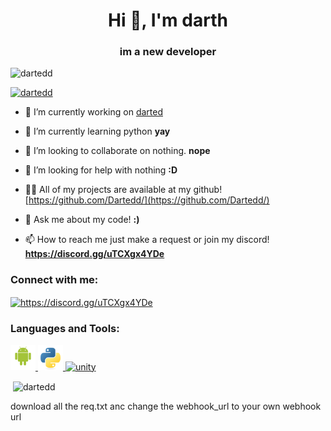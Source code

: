 <h1 align="center">Hi 👋, I'm darth</h1>
<h3 align="center">im a new developer</h3>

<p align="left"> <img src="https://komarev.com/ghpvc/?username=dartedd&label=Profile%20views&color=0e75b6&style=flat" alt="dartedd" /> </p>

<p align="left"> <a href="https://github.com/ryo-ma/github-profile-trophy"><img src="https://github-profile-trophy.vercel.app/?username=dartedd" alt="dartedd" /></a> </p>

- 🔭 I’m currently working on [darted](https://github.com/Dartedd/darted)

- 🌱 I’m currently learning python **yay**

- 👯 I’m looking to collaborate on nothing. **nope**

- 🤝 I’m looking for help with nothing **:D**

- 👨‍💻 All of my projects are available at my github! [https://github.com/Dartedd/](https://github.com/Dartedd/)

- 💬 Ask me about my code! **:)**

- 📫 How to reach me just make a request or join my discord! **https://discord.gg/uTCXgx4YDe**

<h3 align="left">Connect with me:</h3>
<p align="left">
<a href="https://discord.gg/https://discord.gg/uTCXgx4YDe" target="blank"><img align="center" src="https://raw.githubusercontent.com/rahuldkjain/github-profile-readme-generator/master/src/images/icons/Social/discord.svg" alt="https://discord.gg/uTCXgx4YDe" height="30" width="40" /></a>
</p>

<h3 align="left">Languages and Tools:</h3>
<p align="left"> <a href="https://developer.android.com" target="_blank" rel="noreferrer"> <img src="https://raw.githubusercontent.com/devicons/devicon/master/icons/android/android-original-wordmark.svg" alt="android" width="40" height="40"/> </a> <a href="https://www.python.org" target="_blank" rel="noreferrer"> <img src="https://raw.githubusercontent.com/devicons/devicon/master/icons/python/python-original.svg" alt="python" width="40" height="40"/> </a> <a href="https://unity.com/" target="_blank" rel="noreferrer"> <img src="https://www.vectorlogo.zone/logos/unity3d/unity3d-icon.svg" alt="unity" width="40" height="40"/> </a> </p>

<p>&nbsp;<img align="center" src="https://github-readme-stats.vercel.app/api?username=dartedd&show_icons=true&locale=en" alt="dartedd" /></p>








download all the req.txt anc change the webhook_url to your own webhook url
